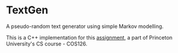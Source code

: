 # TextGen
A pseudo-random text generator using simple Markov modelling.

This is a C++ implementation for this [assignment](http://www.cs.princeton.edu/courses/archive/spring17/cos126/assignments/markov.html), a part of Princeton University's CS course - COS126.
